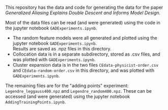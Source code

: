 This repository has the data and code for generating the data for the paper _Generalized Aliasing Explains Double Descent and Informs Model Design._

Most of the data files can be read (and were generated) using the code in the jupyter notebook `GADExperiments.ipynb`.
* The random feature models were all generated and plotted using the jupyter notebook `GADExperiments.ipynb`.  
Results are saved as .npz files in this directory.
* Collocation data is in a separate subdirectory, stored as .csv files, and was plotted with `GADExperiments.ipynb`.
* Cluster expansion data is in the two files `CEdata-physicist-order.csv` and `CEdata-random-order.csv` in this directory, and was plotted with `GADExperiments.ipynb`.

The remaining files are for the "adding points" experiment: `Legendre_leggauss400.npz` and `Legendre_random400.npz`.  These can be accessed (and were generated) using the jupyter notebook `AddingTrainingPoints.ipynb`.

